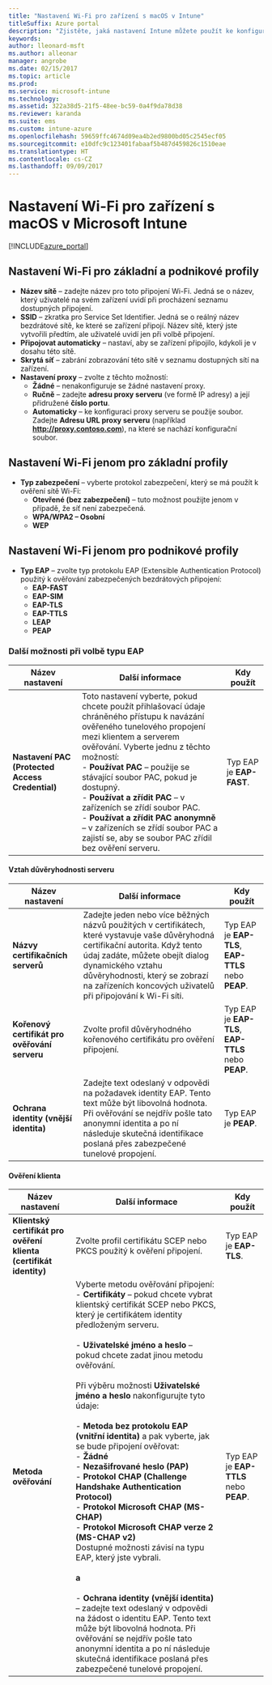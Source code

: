 ```yaml
---
title: "Nastavení Wi-Fi pro zařízení s macOS v Intune"
titleSuffix: Azure portal
description: "Zjistěte, jaká nastavení Intune můžete použít ke konfiguraci připojení Wi-Fi na zařízeních s macOS."
keywords: 
author: lleonard-msft
ms.author: alleonar
manager: angrobe
ms.date: 02/15/2017
ms.topic: article
ms.prod: 
ms.service: microsoft-intune
ms.technology: 
ms.assetid: 322a38d5-21f5-48ee-bc59-0a4f9da78d38
ms.reviewer: karanda
ms.suite: ems
ms.custom: intune-azure
ms.openlocfilehash: 59659ffc4674d09ea4b2ed9800bd05c2545ecf05
ms.sourcegitcommit: e10dfc9c123401fabaaf5b487d459826c1510eae
ms.translationtype: HT
ms.contentlocale: cs-CZ
ms.lasthandoff: 09/09/2017
---
```

# <a name="wi-fi-settings-for-macos-devices-in-microsoft-intune"></a>Nastavení Wi-Fi pro zařízení s macOS v Microsoft Intune

[!INCLUDE[azure_portal](./includes/azure_portal.md)]

## <a name="wi-fi-settings-for-basic-and-enterprise-profiles"></a>Nastavení Wi-Fi pro základní a podnikové profily

- **Název sítě** – zadejte název pro toto připojení Wi-Fi. Jedná se o název, který uživatelé na svém zařízení uvidí při procházení seznamu dostupných připojení.
- **SSID** – zkratka pro Service Set Identifier. Jedná se o reálný název bezdrátové sítě, ke které se zařízení připojí. Název sítě, který jste vytvořili předtím, ale uživatelé uvidí jen při volbě připojení.
- **Připojovat automaticky** – nastaví, aby se zařízení připojilo, kdykoli je v dosahu této sítě.
- **Skrytá síť** – zabrání zobrazování této sítě v seznamu dostupných sítí na zařízení.
- **Nastavení proxy** – zvolte z těchto možností:
    - **Žádné** – nenakonfiguruje se žádné nastavení proxy.
    - **Ručně** – zadejte **adresu proxy serveru** (ve formě IP adresy) a její přidružené **číslo portu**.
    - **Automaticky** – ke konfiguraci proxy serveru se použije soubor. Zadejte **Adresu URL proxy serveru** (například **http://proxy.contoso.com**), na které se nachází konfigurační soubor.

## <a name="wi-fi-settings-for-basic-profiles-only"></a>Nastavení Wi-Fi jenom pro základní profily

- **Typ zabezpečení** – vyberte protokol zabezpečení, který se má použít k ověření sítě Wi-Fi:
    - **Otevřené (bez zabezpečení)** – tuto možnost použijte jenom v případě, že síť není zabezpečená.
    - **WPA/WPA2 – Osobní**
    - **WEP**

## <a name="wi-fi-settings-for-enterprise-profiles-only"></a>Nastavení Wi-Fi jenom pro podnikové profily

- **Typ EAP** – zvolte typ protokolu EAP (Extensible Authentication Protocol) použitý k ověřování zabezpečených bezdrátových připojení:
    - **EAP-FAST**
    - **EAP-SIM**
    - **EAP-TLS**
    - **EAP-TTLS**
    - **LEAP**
    - **PEAP**

### <a name="further-options-when-you-choose-an-eap-type"></a>Další možnosti při volbě typu EAP


|Název nastavení|Další informace|Kdy použít|
|--------------|-------------|----------|
|**Nastavení PAC (Protected Access Credential)**|Toto nastavení vyberte, pokud chcete použít přihlašovací údaje chráněného přístupu k navázání ověřeného tunelového propojení mezi klientem a serverem ověřování. Vyberte jednu z těchto možností:<br>- **Používat PAC** – použije se stávající soubor PAC, pokud je dostupný.<br>- **Používat a zřídit PAC** – v zařízeních se zřídí soubor PAC.<br>- **Používat a zřídit PAC anonymně** – v zařízeních se zřídí soubor PAC a zajistí se, aby se soubor PAC zřídil bez ověření serveru.|Typ EAP je **EAP-FAST**.|

#### <a name="server-trust"></a>Vztah důvěryhodnosti serveru


|Název nastavení|Další informace|Kdy použít|
|--------------|-------------|----------|
|**Názvy certifikačních serverů**|Zadejte jeden nebo více běžných názvů použitých v certifikátech, které vystavuje vaše důvěryhodná certifikační autorita. Když tento údaj zadáte, můžete obejít dialog dynamického vztahu důvěryhodnosti, který se zobrazí na zařízeních koncových uživatelů při připojování k Wi-Fi síti.|Typ EAP je **EAP-TLS**, **EAP-TTLS** nebo **PEAP**.|
|**Kořenový certifikát pro ověřování serveru**|Zvolte profil důvěryhodného kořenového certifikátu pro ověření připojení. |Typ EAP je **EAP-TLS**, **EAP-TTLS** nebo **PEAP**.|
|**Ochrana identity (vnější identita)**|Zadejte text odeslaný v odpovědi na požadavek identity EAP. Tento text může být libovolná hodnota. Při ověřování se nejdřív pošle tato anonymní identita a po ní následuje skutečná identifikace poslaná přes zabezpečené tunelové propojení.|Typ EAP je **PEAP**.|


#### <a name="client-authentication"></a>Ověření klienta


|Název nastavení|Další informace|Kdy použít|
|--------------|-------------|----------|
|**Klientský certifikát pro ověření klienta (certifikát identity)**|Zvolte profil certifikátu SCEP nebo PKCS použitý k ověření připojení.|Typ EAP je **EAP-TLS**.|
|**Metoda ověřování**|Vyberte metodu ověřování připojení:<br>- **Certifikáty** – pokud chcete vybrat klientský certifikát SCEP nebo PKCS, který je certifikátem identity předloženým serveru.<br><br>- **Uživatelské jméno a heslo** – pokud chcete zadat jinou metodu ověřování. <br><br>Při výběru možnosti **Uživatelské jméno a heslo** nakonfigurujte tyto údaje:<br><br>-  **Metoda bez protokolu EAP (vnitřní identita)** a pak vyberte, jak se bude připojení ověřovat:<br>- **Žádné**<br>- **Nezašifrované heslo (PAP)**<br>- **Protokol CHAP (Challenge Handshake Authentication Protocol)**<br>- **Protokol Microsoft CHAP (MS-CHAP)**<br>- **Protokol Microsoft CHAP verze 2 (MS-CHAP v2)**<br>Dostupné možnosti závisí na typu EAP, který jste vybrali.<br><br>**a**<br><br>- **Ochrana identity (vnější identita)** – zadejte text odeslaný v odpovědi na žádost o identitu EAP. Tento text může být libovolná hodnota. Při ověřování se nejdřív pošle tato anonymní identita a po ní následuje skutečná identifikace poslaná přes zabezpečené tunelové propojení.|Typ EAP je **EAP-TTLS** nebo **PEAP**.|
